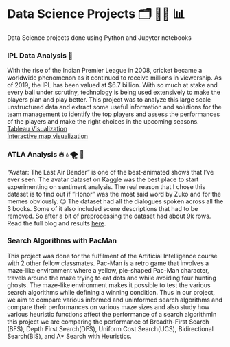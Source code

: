 # Data Science Projects :card_index_dividers: :woman_technologist: :bar_chart:
Data Science projects done using Python and Jupyter notebooks

### IPL Data Analysis :cricket_game:
With the rise of the Indian Premier League in 2008, cricket became a worldwide phenomenon as it continued to receive millions in viewership. As of 2019, the IPL has been valued at $6.7 billion. With so much at stake and every ball under scrutiny, technology is being used extensively to make the players plan and play better. This project was to analyze this large scale unstructured data and extract some useful information and solutions for the team management to identify the top players and assess the performances of the players and make the right choices in the upcoming seasons. 
<br>
[Tableau Visualization](https://public.tableau.com/app/profile/vaishnavi.suresh.krishnan/viz/IPL_Visualisations_16372640610630/PerformanceofBatsman)<br>
[Interactive map visualization](https://rpubs.com/Vaishnavi_23/820196)


### ATLA Analysis 	:fire: :droplet: :tornado: :bricks:
“Avatar: The Last Air Bender” is one of the best-animated shows that I’ve ever seen. The avatar dataset on Kaggle was the best place to start experimenting on sentiment analysis. The real reason that I chose this dataset is to find out if “Honor” was the most said word by Zuko and for the memes obviously.  :wink: The dataset had all the dialogues spoken across all the 3 books. Some of it also included scene descriptions that had to be removed. So after a bit of preprocessing the dataset had about 9k rows.
Read the full blog and results [here](https://vaishnavi-23.medium.com/avatar-the-last-air-bender-data-analysis-902d19c8964b).

### Search Algorithms with PacMan
This project was done for the fulfilment of the Artificial Intelligence course with 2 other fellow classmates. Pac-Man is a retro game that involves a maze-like environment where a yellow, pie-shaped Pac-Man character, travels around the maze trying to eat dots and while avoiding four hunting ghosts. The maze-like environment makes it possible to test the various search algorithms while defining a winning condition. Thus in our project, we aim to compare various informed and uninformed search algorithms and compare their performances on various maze sizes and also study how various heuristic functions affect the performance of a search algorithmIn this project we are comparing the performance of Breadth-First Search (BFS), Depth First Search(DFS), Uniform Cost Search(UCS), Bidirectional Search(BIS), and A* Search with Heuristics.
